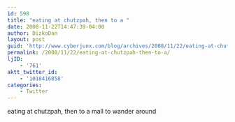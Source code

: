 ```yaml
---
id: 598
title: "eating at chutzpah, then to a "
date: 2008-11-22T14:47:39-04:00
author: DizkoDan
layout: post
guid: 'http://www.cyberjunx.com/blog/archives/2008/11/22/eating-at-chutzpah-then-to-a/'
permalink: /2008/11/22/eating-at-chutzpah-then-to-a/
ljID:
    - '761'
aktt_twitter_id:
    - '1018416858'
categories:
    - Twitter
---
```


eating at chutzpah, then to a mall to wander around